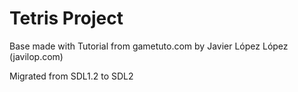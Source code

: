 # Tetris Project

Base made with Tutorial from gametuto.com by Javier López López (javilop.com)

Migrated from SDL1.2 to SDL2
